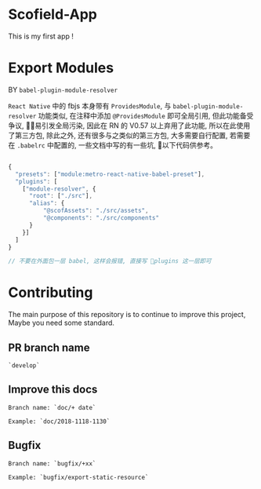 # Scofield-App

This is my first app !

# Export Modules

BY `babel-plugin-module-resolver`

`React Native` 中的 fbjs 本身带有 `ProvidesModule`, 与 `babel-plugin-module-resolver` 功能类似,
在注释中添加 `@ProvidesModule` 即可全局引用, 但此功能备受争议, 易引发全局污染, 因此在 RN 的 V0.57 以上弃用了此功能, 所以在此使用了第三方包, 除此之外, 还有很多与之类似的第三方包, 大多需要自行配置, 若需要在 `.babelrc` 中配置的, 一些文档中写的有一些坑, 以下代码供参考。

```JavaScript

{
  "presets": ["module:metro-react-native-babel-preset"],
  "plugins": [
    ["module-resolver", {
      "root": ["./src"],
      "alias": {
          "@scofAssets": "./src/assets",
          "@components": "./src/components"
      }
    }]
  ]
}

// 不要在外面包一层 babel, 这样会报错, 直接写 plugins 这一层即可


```

# Contributing

The main purpose of this repository is to continue to improve this project, Maybe you need some standard.

## PR branch name

    `develop`

## Improve this docs

    Branch name: `doc/+ date`

    Example: `doc/2018-1118-1130`

## Bugfix

    Branch name: `bugfix/+xx`

    Example: `bugfix/export-static-resource`